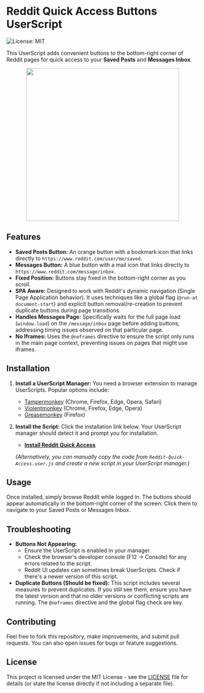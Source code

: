 # Reddit Quick Access Buttons UserScript

![License: MIT](https://img.shields.io/badge/License-MIT-yellow.svg)

This UserScript adds convenient buttons to the bottom-right corner of Reddit pages for quick access to your **Saved Posts** and **Messages Inbox**.

<div align="center">
  <img height="400" src="https://i.imgur.com/u3jHCo0.png"/>
</div>

## Features

*   **Saved Posts Button:** An orange button with a bookmark icon that links directly to `https://www.reddit.com/user/me/saved`.
*   **Messages Button:** A blue button with a mail icon that links directly to `https://www.reddit.com/message/inbox`.
*   **Fixed Position:** Buttons stay fixed in the bottom-right corner as you scroll.
*   **SPA Aware:** Designed to work with Reddit's dynamic navigation (Single Page Application behavior). It uses techniques like a global flag (`@run-at document-start`) and explicit button removal/re-creation to prevent duplicate buttons during page transitions.
*   **Handles Messages Page:** Specifically waits for the full page load (`window.load`) on the `/message/inbox` page before adding buttons, addressing timing issues observed on that particular page.
*   **No Iframes:** Uses the `@noframes` directive to ensure the script only runs in the main page context, preventing issues on pages that might use iframes.

## Installation

1.  **Install a UserScript Manager:** You need a browser extension to manage UserScripts. Popular options include:
    *   [Tampermonkey](https://www.tampermonkey.net/) (Chrome, Firefox, Edge, Opera, Safari)
    *   [Violentmonkey](https://violentmonkey.github.io/) (Chrome, Firefox, Edge, Opera)
    *   [Greasemonkey](https://www.greasespot.net/) (Firefox)

2.  **Install the Script:** Click the installation link below. Your UserScript manager should detect it and prompt you for installation.

    *   **[Install Reddit Quick Access](https://github.com/ctrlcmdshft/RedditQuickAccess/raw/refs/heads/main/Reddit-Quick-Access.user.js)**
  
    *(Alternatively, you can manually copy the code from `Reddit-Quick-Access.user.js` and create a new script in your UserScript manager.)*

## Usage

Once installed, simply browse Reddit while logged in. The buttons should appear automatically in the bottom-right corner of the screen. Click them to navigate to your Saved Posts or Messages Inbox.

## Troubleshooting

*   **Buttons Not Appearing:**
    *   Ensure the UserScript is enabled in your manager.
    *   Check the browser's developer console (F12 -> Console) for any errors related to the script.
    *   Reddit UI updates can sometimes break UserScripts. Check if there's a newer version of this script.
*   **Duplicate Buttons (Should be fixed):** This script includes several measures to prevent duplicates. If you still see them, ensure you have the latest version and that no older versions or conflicting scripts are running. The `@noframes` directive and the global flag check are key.

## Contributing

Feel free to fork this repository, make improvements, and submit pull requests. You can also open issues for bugs or feature suggestions.

## License

This project is licensed under the MIT License - see the [LICENSE](LICENSE) file for details (or state the license directly if not including a separate file).
